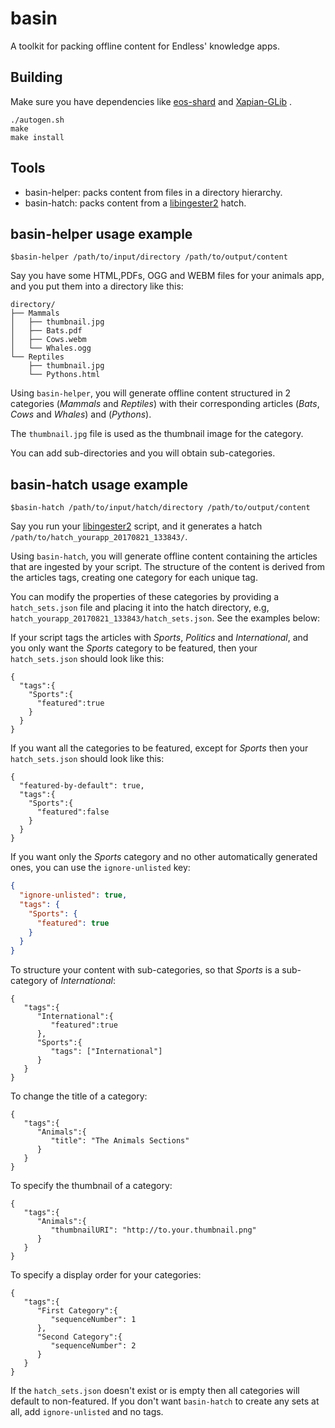 basin
=====

A toolkit for packing offline content for Endless' knowledge apps.

Building
--------

Make sure you have dependencies like
[eos-shard](https://github.com/endlessm/eos-shard) and
[Xapian-GLib](https://github.com/endlessm/xapian-glib) .

```
./autogen.sh
make
make install
```

Tools
-----

- basin-helper: packs content from files in a directory hierarchy.
- basin-hatch: packs content from a [libingester2](https://github.com/endlessm/libingester) hatch.

basin-helper usage example
--------------------------

`$basin-helper /path/to/input/directory /path/to/output/content`

Say you have some HTML,PDFs, OGG and WEBM files for your animals app, and you put them into a directory like this:

```
directory/
├── Mammals
│   ├── thumbnail.jpg
│   ├── Bats.pdf
│   ├── Cows.webm
│   └── Whales.ogg
└── Reptiles
    ├── thumbnail.jpg
    └── Pythons.html
```

Using `basin-helper`, you will generate offline content structured in 2 categories (*Mammals* and *Reptiles*) with their corresponding articles (*Bats*, *Cows* and *Whales*) and (*Pythons*).

The `thumbnail.jpg` file is used as the thumbnail image for the category.

You can add sub-directories and you will obtain sub-categories.

basin-hatch usage example
-------------------------

`$basin-hatch /path/to/input/hatch/directory /path/to/output/content`

Say you run your [libingester2](https://github.com/endlessm/libingester) script, and it generates a hatch `/path/to/hatch_yourapp_20170821_133843/`.

Using `basin-hatch`, you will generate offline content containing the articles that are ingested by your script. The structure of the content is derived from the articles tags, creating one category for each unique tag.

You can modify the properties of these categories by providing a `hatch_sets.json` file and placing it into the hatch directory, e.g, `hatch_yourapp_20170821_133843/hatch_sets.json`. See the examples below:

 If your script tags the articles with *Sports*, *Politics* and *International*, and you only want the *Sports* category to be featured, then your `hatch_sets.json` should look like this:
```
{
  "tags":{
    "Sports":{
      "featured":true
    }
  }
}
```

If you want all the categories to be featured, except for *Sports* then your `hatch_sets.json` should look like this:
```
{
  "featured-by-default": true,
  "tags":{
    "Sports":{
      "featured":false
    }
  }
}
```

If you want only the *Sports* category and no other automatically generated ones, you can use the `ignore-unlisted` key:
```json
{
  "ignore-unlisted": true,
  "tags": {
    "Sports": {
      "featured": true
    }
  }
}
```

To structure your content with sub-categories, so that *Sports* is a sub-category of *International*:

```
{
   "tags":{
      "International":{
         "featured":true
      },
      "Sports":{
         "tags": ["International"]
      }
   }
}
```

To change the title of a category:

```
{
   "tags":{
      "Animals":{
         "title": "The Animals Sections"
      }
   }
}
```

To specify the thumbnail of a category:

```
{
   "tags":{
      "Animals":{
         "thumbnailURI": "http://to.your.thumbnail.png"
      }
   }
}
```

To specify a display order for your categories:

```
{
   "tags":{
      "First Category":{
         "sequenceNumber": 1
      },
      "Second Category":{
         "sequenceNumber": 2
      }
   }
}
```

If the `hatch_sets.json` doesn't exist or is empty then all categories will default to non-featured.
If you don't want `basin-hatch` to create any sets at all, add `ignore-unlisted` and no tags.
